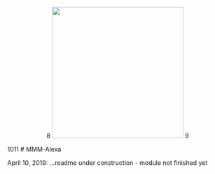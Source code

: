
<p align="center">
8
   <img src="https://user-images.githubusercontent.com/2917613/28090232-861702b0-6683-11e7-8379-1347e01c9411.png" height="300">
9
<p>
10
​
11
# MMM-Alexa

April 10, 2019: ...readme under construction - module not finished yet
